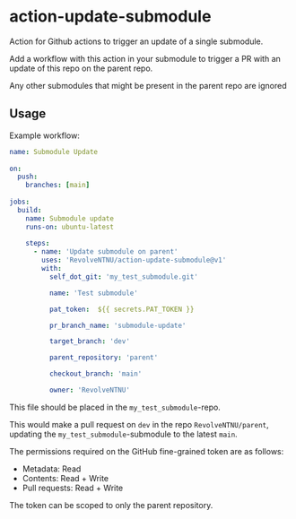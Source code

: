 # action-update-submodule
Action for Github actions to trigger an update of a single submodule.

Add a workflow with this action in your submodule to trigger a PR with an update of this repo on the parent repo.

Any other submodules that might be present in the parent repo are ignored

## Usage

Example workflow:

```yml
name: Submodule Update
 
on:
  push:
    branches: [main]
 
jobs:
  build:
    name: Submodule update
    runs-on: ubuntu-latest
 
    steps:
      - name: 'Update submodule on parent'
        uses: 'RevolveNTNU/action-update-submodule@v1'
        with:
          self_dot_git: 'my_test_submodule.git'

          name: 'Test submodule'

          pat_token:  ${{ secrets.PAT_TOKEN }}

          pr_branch_name: 'submodule-update'

          target_branch: 'dev'

          parent_repository: 'parent'

          checkout_branch: 'main'

          owner: 'RevolveNTNU'
```

This file should be placed in the `my_test_submodule`-repo.

This would make a pull request on `dev` in the repo `RevolveNTNU/parent`, updating the `my_test_submodule`-submodule to the latest `main`.

The permissions required on the GitHub fine-grained token are as follows:

- Metadata: Read
- Contents: Read + Write
- Pull requests: Read + Write

The token can be scoped to only the parent repository.
